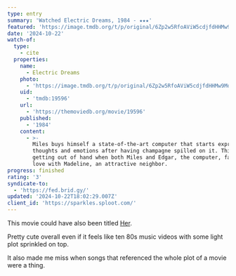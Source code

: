 ```yaml
---
type: entry
summary: 'Watched Electric Dreams, 1984 - ★★★'
featured: 'https://image.tmdb.org/t/p/original/6Zp2w5RfoAViW5cdjfdHHMw9MoF.jpg'
date: '2024-10-22'
watch-of:
  type:
    - cite
  properties:
    name:
      - Electric Dreams
    photo:
      - 'https://image.tmdb.org/t/p/original/6Zp2w5RfoAViW5cdjfdHHMw9MoF.jpg'
    uid:
      - 'tmdb:19596'
    url:
      - 'https://themoviedb.org/movie/19596'
    published:
      - '1984'
    content:
      - >-
        Miles buys himself a state-of-the-art computer that starts expressing
        thoughts and emotions after having champagne spilled on it. Things start
        getting out of hand when both Miles and Edgar, the computer, fall in
        love with Madeline, an attractive neighbor.
progress: finished
rating: '3'
syndicate-to:
  - 'https://fed.brid.gy/'
updated: '2024-10-22T18:02:29.007Z'
client_id: 'https://sparkles.sploot.com/'
---
```

This movie could have also been titled [Her](https://www.themoviedb.org/movie/152601-her).

Pretty cute overall even if it feels like ten 80s music videos with some light plot sprinkled on top.

It also made me miss when songs that referenced the whole plot of a movie were a thing.
